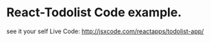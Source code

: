 # React-Todolist  Code example.
see it your self  Live Code:  http://jsxcode.com/reactapps/todolist-app/
